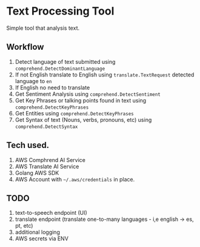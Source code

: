 # Text Processing Tool

Simple tool that analysis text.

## Workflow

1. Detect language of text submitted using `comprehend.DetectDominantLanguage`
2. If not English translate to English using `translate.TextRequest` detected language to `en`
3. If English no need to translate
4. Get Sentiment Analysis using `comprehend.DetectSentiment` 
5. Get Key Phrases or talking points found in text using `comprehend.DetectKeyPhrases`
6. Get Entities using `comprehend.DetectKeyPhrases`
7. Get Syntax of text (Nouns, verbs, pronouns, etc) using `comprehend.DetectSyntax`

## Tech used.

1. AWS Comphrend AI Service
2. AWS Translate AI Service
3. Golang AWS SDK
4. AWS Account with `~/.aws/credentials` in place.

## TODO

1. text-to-speech endpoint (UI)
2. translate endpoint (translate one-to-many languages - i,e english -> es, pt, etc)
3. additional logging
4. AWS secrets via ENV
